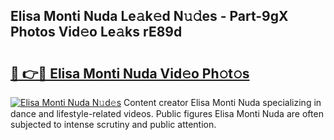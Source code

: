 ## Elisa Monti Nuda Le𝚊k𝚎d N𝚞𝚍es - Part-9gX Photos Vid𝚎o Le𝚊ks rE89d

# <h2><a href="http://fbeeibb.evod.top/?m=Elisa+Monti+Nuda">🔗 👉🔴 Elisa Monti Nuda Vid𝚎o Ph𝚘t𝚘s</a></h2>

[![Elisa Monti Nuda N𝚞d𝚎s](https://i.imgur.com/8V9OHl7.gif)](http://fbeeibb.evod.top/?m=Elisa+Monti+Nuda)
Content creator Elisa Monti Nuda specializing in dance and lifestyle-related videos. Public figures Elisa Monti Nuda are often subjected to intense scrutiny and public attention. 
